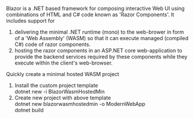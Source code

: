Blazor is a .NET based framework for composing interactive Web UI using combinations
of HTML and C# code known as 'Razor Components'. It includes support for
1. delivering the minimal .NET runtime (mono) to the web-brower in form of
   a 'Web Assembly' (WASM) so that it can execute managed (compiled C#) code
   of razor components.
2. hosting the razor components in an ASP.NET core web-application to provide 
   the backend services required by these components while they execute within
   the client's web-browser.

Quickly create a minimal hosted WASM project

1. Install the custom project template<br>
      dotnet new -i BlazorWasmHostedMin
2. Create new project with above template<br>
      dotnet new blazorwasmhostedmin -o ModernWebApp<br>
      dotnet build


